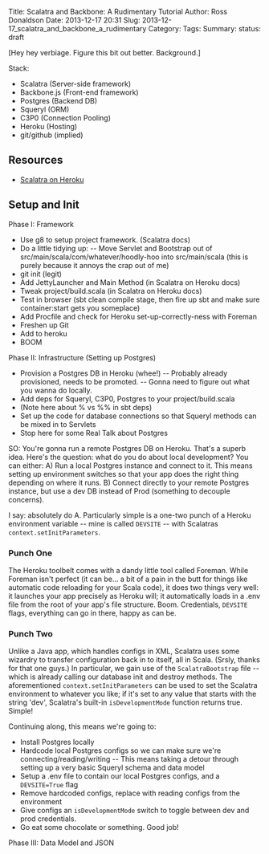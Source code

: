 Title: Scalatra and Backbone: A Rudimentary Tutorial
Author: Ross Donaldson
Date: 2013-12-17 20:31
Slug: 2013-12-17_scalatra_and_backbone_a_rudimentary
Category:
Tags:
Summary:
status: draft

[Hey hey verbiage. Figure this bit out better. Background.]

Stack:
- Scalatra (Server-side framework)
- Backbone.js (Front-end framework)
- Postgres (Backend DB)
- Squeryl (ORM)
- C3P0 (Connection Pooling)
- Heroku (Hosting)
- git/github (implied)

## Resources
- [Scalatra on Heroku](http://www.scalatra.org/guides/deployment/heroku.html)

## Setup and Init

Phase I: Framework
- Use g8 to setup project framework. (Scalatra docs)
- Do a little tidying up:
-- Move Servlet and Bootstrap out of src/main/scala/com/whatever/hoodly-hoo into src/main/scala (this is purely because it annoys the crap out of me)
- git init (legit)
- Add JettyLauncher and Main Method (in Scalatra on Heroku docs)
- Tweak project/build.scala (in Scalatra on Heroku docs)
- Test in browser (sbt clean compile stage, then fire up sbt and make sure container:start gets you someplace)
- Add Procfile and check for Heroku set-up-correctly-ness with Foreman
- Freshen up Git
- Add to heroku
- BOOM

Phase II: Infrastructure (Setting up Postgres)
- Provision a Postgres DB in Heroku (whee!)
-- Probably already provisioned, needs to be promoted.
-- Gonna need to figure out what you wanna do locally.
- Add deps for Squeryl, C3P0, Postgres to your project/build.scala
- (Note here about % vs %% in sbt deps)
- Set up the code for database connections so that Squeryl methods can be mixed in to Servlets
- Stop here for some Real Talk about Postgres

SO: You're gonna run a remote Postgres DB on Heroku. That's a superb idea. Here's the question: what do you do about local development? You can either:
A) Run a local Postgres instance and connect to it. This means setting up environment switches so that your app does the right thing depending on where it runs.
B) Connect directly to your remote Postgres instance, but use a dev DB instead of Prod (something to decouple concerns).

I say: absolutely do A. Particularly simple is a one-two punch of a Heroku environment variable -- mine is called `DEVSITE` -- with Scalatras `context.setInitParameters`.

### Punch One
The Heroku toolbelt comes with a dandy little tool called Foreman. While Foreman isn't perfect (it can be... a bit of a pain in the butt for things like automatic code reloading for your Scala code), it does two things very well: it launches your app precisely as Heroku will; it automatically loads in a .env file from the root of your app's file structure. Boom. Credentials, `DEVSITE` flags, everything can go in there, happy as can be.

### Punch Two
Unlike a Java app, which handles configs in XML, Scalatra uses some wizardry to transfer configuration back in to itself, all in Scala. (Srsly, thanks for that one guys.) In particular, we gain use of the `ScalatraBootstrap` file -- which is already calling our database init and destroy methods. The aforementioned `context.setInitParameters` can be used to set the Scalatra environment to whatever you like; if it's set to any value that starts with the string 'dev', Scalatra's built-in `isDevelopmentMode` function returns true. Simple!

Continuing along, this means we're going to:
- Install Postgres locally
- Hardcode local Postgres configs so we can make sure we're connecting/reading/writing
-- This means taking a detour through setting up a very basic Squeryl schema and data model
- Setup a .env file to contain our local Postgres configs, and a `DEVSITE=True` flag
- Remove hardcoded configs, replace with reading configs from the environment
- Give configs an `isDevelopmentMode` switch to toggle between dev and prod credentials.
- Go eat some chocolate or something. Good job!

Phase III: Data Model and JSON

